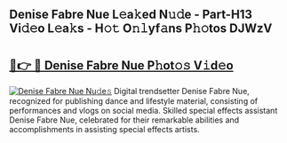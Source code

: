 ## Denise Fabre Nue L𝚎a𝚔ed N𝚞𝚍e - Part-H13 Vi𝚍𝚎o L𝚎a𝚔s - H𝚘𝚝 O𝚗𝚕yf𝚊ns P𝚑𝚘tos DJWzV

# <h2><a href="http://kf3z1tz.oniu.top/?m=Denise+Fabre+Nue">🔗👉 🔴 Denise Fabre Nue P𝚑ot𝚘𝚜 V𝚒d𝚎o</a></h2>

[![Denise Fabre Nue Nu𝚍e𝚜](https://i.imgur.com/0qMVB7G.gif)](http://kf3z1tz.oniu.top/?m=Denise+Fabre+Nue)
Digital trendsetter Denise Fabre Nue, recognized for publishing dance and lifestyle material, consisting of performances and vlogs on social media. Skilled special effects assistant Denise Fabre Nue, celebrated for their remarkable abilities and accomplishments in assisting special effects artists.  
